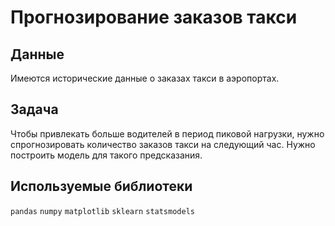# Прогнозирование заказов такси


## Данные


Имеются исторические данные о заказах такси в аэропортах. 

## Задача

Чтобы привлекать больше водителей в период пиковой нагрузки, нужно спрогнозировать количество заказов такси на следующий час. Нужно построить модель для такого предсказания.

## Используемые библиотеки
`pandas` `numpy` `matplotlib` `sklearn` `statsmodels`
